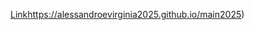 [Link](https://alessandroevirginia2025.github.io/main2025/)https://alessandroevirginia2025.github.io/main2025)
